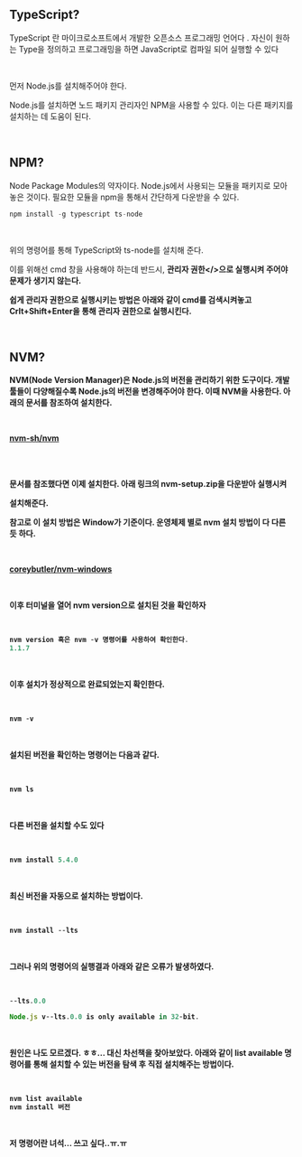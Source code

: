 ## TypeScript?

TypeScript 란 마이크로소프트에서 개발한 오픈소스 프로그래밍 언어다 . 자신이 원하는 Type을 정의하고 프로그래밍을 하면 JavaScript로 컴파일 되어 실행할 수 있다

<br>

먼저 Node.js를 설치해주어야 한다.

Node.js를 설치하면 노드 패키지 관리자인 NPM을 사용할 수 있다. 이는 다른 패키지를 설치하는 데 도움이 된다.

<br>

## NPM?

Node Package Modules의 약자이다. Node.js에서 사용되는 모듈을 패키지로 모아놓은 것이다. 필요한 모듈을 npm을 통해서 간단하게 다운받을 수 있다. 
<br>

```js
npm install -g typescript ts-node
```

<br>

위의 명령어를 통해 TypeScript와 ts-node를 설치해 준다.

이를 위해선 cmd 창을 사용해야 하는데 반드시, <b>관리자 권한</>으로 실행시켜 주어야 문제가 생기지 않는다.
<br>

쉽게 관리자 권한으로 실행시키는 방법은 아래와 같이 cmd를 검색시켜놓고 Crlt+Shift+Enter을 통해 관리자 권한으로 실행시킨다.

<br>

## NVM?

NVM(Node Version Manager)은 Node.js의 버전을 관리하기 위한 도구이다. 개발툴들이 다양해질수록 Node.js의 버전을 변경해주어야 한다. 이때 NVM을 사용한다. 아래의 문서를 참조하여 설치한다.

<br>
 
[nvm-sh/nvm](https://github.com/nvm-sh/nvm)

<br>

<br>

문서를 참조했다면 이제 설치한다. 아래 링크의 nvm-setup.zip을 다운받아 실행시켜

설치해준다.

참고로 이 설치 방법은 Window가 기준이다. 운영체제 별로 nvm 설치 방법이 다 다른 듯 하다.

<br>


[coreybutler/nvm-windows](https://github.com/coreybutler/nvm-windows/releases)

<br>

이후 터미널을 열어 nvm version으로 설치된 것을 확인하자

<br>

```js
nvm version 혹은 nvm -v 명령어를 사용하여 확인한다.
1.1.7
```
<br>

이후 설치가 정상적으로 완료되었는지 확인한다.

<br>

```js
nvm -v
```

<br>

설치된 버전을 확인하는 명령어는 다음과 같다.

<br>

```js
nvm ls
```

<br>

다른 버전을 설치할 수도 있다

<br>

```js
nvm install 5.4.0
```

<br>

최신 버전을 자동으로 설치하는 방법이다.

<br>

```js
nvm install --lts
```

<br>

그러나 위의 명령어의 실행결과 아래와 같은 오류가 발생하였다.

<br>

```js
--lts.0.0

Node.js v--lts.0.0 is only available in 32-bit.

```

<br>

원인은 나도 모르겠다. ㅎㅎ... 대신 차선책을 찾아보았다. 아래와 같이 list available 명령어를 통해 설치할 수 있는 버전을 탐색 후 직접 설치해주는 방법이다.

<br>

```js
nvm list available
nvm install 버전
```

<br>

저 명령어란 녀석... 쓰고 싶다..ㅠ.ㅠ 
